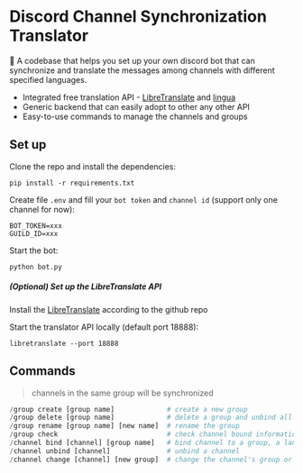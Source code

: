 # Discord Channel Synchronization Translator
🤖 A codebase that helps you set up your own discord bot that can synchronize and translate the messages among channels with different specified languages.
- Integrated free translation API - [LibreTranslate](https://github.com/LibreTranslate/LibreTranslate) and [lingua](https://github.com/pemistahl/lingua)
- Generic backend that can easily adopt to other any other API
- Easy-to-use commands to manage the channels and groups


## Set up
Clone the repo and install the dependencies:
```
pip install -r requirements.txt
```
Create file `.env` and fill your `bot token` and `channel id` (support only one channel for now):
```
BOT_TOKEN=xxx
GUILD_ID=xxx
```
Start the bot:
```
python bot.py
```
##### (Optional) Set up the LibreTranslate API
Install the [LibreTranslate](https://github.com/LibreTranslate/LibreTranslate) according to the github repo

Start the translator API locally (default port 18888):
```
libretranslate --port 18888
```

## Commands
> channels in the same group will be synchronized
```python
/group create [group name]             # create a new group
/group delete [group name]             # delete a group and unbind all channels
/group rename [group name] [new name]  # rename the group
/group check                           # check channel bound information of all the groups
/channel bind [channel] [group name]   # bind channel to a group, a language selection window will pop-up
/channel unbind [channel]              # unbind a channel
/channel change [channel] [new group]  # change the channel's group or language
```